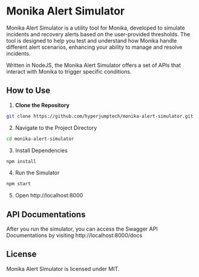 # Monika Alert Simulator

Monika Alert Simulator is a utility tool for Monika, developed to simulate incidents and recovery alerts based on the user-provided thresholds. The tool is designed to help you test and understand how Monika handle different alert scenarios, enhancing your ability to manage and resolve incidents.

Written in NodeJS, the Monika Alert Simulator offers a set of APIs that interact with Monika to trigger specific conditions.

## How to Use

1. **Clone the Repository**

```bash
git clone https://github.com/hyperjumptech/monika-alert-simulator.git
```

2. Navigate to the Project Directory

```bash
cd monika-alert-simulator
```

3. Install Dependencies

```bash
npm install
```

4. Run the Simulator

```bash
npm start
```

5. Open http://localhost:8000

## API Documentations

After you run the simulator, you can access the Swagger API Documentations by visiting http://localhost:8000/docs

## License

Monika Alert Simulator is licensed under MIT.
